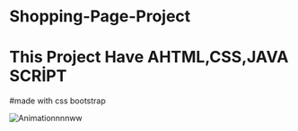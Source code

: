 # Shopping-Page-Project
# This Project Have AHTML,CSS,JAVA SCRİPT
#made with css bootstrap


![Animationnnnww](https://user-images.githubusercontent.com/109352349/193454878-cd31af4a-e1a5-4824-be23-68671e26a45b.gif)

